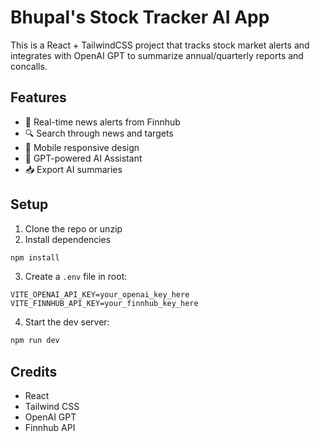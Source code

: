 # Bhupal's Stock Tracker AI App

This is a React + TailwindCSS project that tracks stock market alerts and integrates with OpenAI GPT to summarize annual/quarterly reports and concalls.

## Features

- 🔁 Real-time news alerts from Finnhub
- 🔍 Search through news and targets
- 📱 Mobile responsive design
- 🤖 GPT-powered AI Assistant
- 📥 Export AI summaries

## Setup

1. Clone the repo or unzip
2. Install dependencies

```bash
npm install
```

3. Create a `.env` file in root:

```
VITE_OPENAI_API_KEY=your_openai_key_here
VITE_FINNHUB_API_KEY=your_finnhub_key_here
```

4. Start the dev server:

```bash
npm run dev
```

## Credits
- React
- Tailwind CSS
- OpenAI GPT
- Finnhub API
